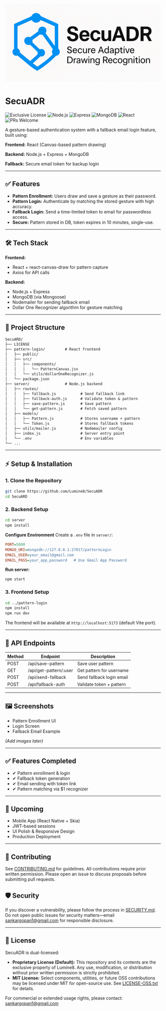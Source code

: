 # ![SecuADR Logo](pattern-login/src/assets/logo.png)

# SecuADR

![Exclusive License](https://img.shields.io/badge/license-Exclusive--Use-important)
![Node.js](https://img.shields.io/badge/Backend-Node.js-brightgreen)
![Express](https://img.shields.io/badge/Framework-Express-blue)
![MongoDB](https://img.shields.io/badge/Database-MongoDB-green)
![React](https://img.shields.io/badge/Frontend-React-blue)
![PRs Welcome](https://img.shields.io/badge/PRs-welcome-brightgreen.svg)

A gesture-based authentication system with a fallback email login feature, built using:

**Frontend:** React (Canvas-based pattern drawing)

**Backend:** Node.js + Express + MongoDB

**Fallback:** Secure email token for backup login

---

## ✅ Features

- **Pattern Enrollment:** Users draw and save a gesture as their password.
- **Pattern Login:** Authenticate by matching the stored gesture with high accuracy.
- **Fallback Login:** Send a time-limited token to email for passwordless access.
- **Secure:** Pattern stored in DB, token expires in 10 minutes, single-use.

---

## 🛠 Tech Stack

**Frontend:**

- React + react-canvas-draw for pattern capture
- Axios for API calls

**Backend:**

- Node.js + Express
- MongoDB (via Mongoose)
- Nodemailer for sending fallback email
- Dollar One Recognizer algorithm for gesture matching

---

## 📂 Project Structure

```
SecuARD/
├── LICENSE
├── pattern-login/         # React frontend
│   ├── public/
│   ├── src/
│   │   ├── components/
│   │   │   └── PatternCanvas.jsx
│   │   └── utils/dollarOneRecognizer.js
│   └── package.json
├── server/                # Node.js backend
│   ├── routes/
│   │   ├── fallback.js           # Send fallback link
│   │   ├── fallback-auth.js      # Validate token & pattern
│   │   ├── save-pattern.js       # Save pattern
│   │   └── get-pattern.js        # Fetch saved pattern
│   ├── models/
│   │   ├── Pattern.js            # Stores username + pattern
│   │   └── Token.js              # Stores fallback tokens
│   ├── utils/mailer.js           # Nodemailer config
│   ├── index.js                  # Server entry point
│   └── .env                      # Env variables
└── ...
```

---

## ⚡ Setup & Installation

### 1. Clone the Repository

```sh
git clone https://github.com/Lumine8/SecuADR
cd SecuARD
```

### 2. Backend Setup

```sh
cd server
npm install
```

**Configure Environment**
Create a `.env` file in `server/`:

```ini
PORT=5000
MONGO_URI=mongodb://127.0.0.1:27017/patternLogin
EMAIL_USER=your_email@gmail.com
EMAIL_PASS=your_app_password   # Use Gmail App Password
```

**Run server:**

```sh
npm start
```

### 3. Frontend Setup

```sh
cd ../pattern-login
npm install
npm run dev
```

The frontend will be available at `http://localhost:5173` (default Vite port).

---

## 🔗 API Endpoints

| Method | Endpoint               | Description               |
| ------ | ---------------------- | ------------------------- |
| POST   | /api/save-pattern      | Save user pattern         |
| GET    | /api/get-pattern/:user | Get pattern for username  |
| POST   | /api/send-fallback     | Send fallback login email |
| POST   | /api/fallback-auth     | Validate token + pattern  |

---

## 🖼 Screenshots

- Pattern Enrollment UI
- Login Screen
- Fallback Email Example

_(Add images later)_

---

## ✅ Features Completed

- ✔ Pattern enrollment & login
- ✔ Fallback token generation
- ✔ Email sending with token link
- ✔ Pattern matching via $1 recognizer

---

## 🚀 Upcoming

- Mobile App (React Native + Skia)
- JWT-based sessions
- UI Polish & Responsive Design
- Production Deployment

---

## 🤝 Contributing

See [CONTRIBUTING.md](./CONTRIBUTING.md) for guidelines. All contributions require prior written permission. Please open an issue to discuss proposals before submitting pull requests.

## 🛡 Security

If you discover a vulnerability, please follow the process in [SECURITY.md](./SECURITY.md). Do not open public issues for security matters—email sankargopan1@gmail.com for responsible disclosure.

---

## 📜 License

SecuADR is dual-licensed:

- **Proprietary License (Default):** This repository and its contents are the exclusive property of Lumine8. Any use, modification, or distribution without prior written permission is strictly prohibited.
- **MIT License:** Select components, utilities, or future OSS contributions may be licensed under MIT for open-source use. See [LICENSE-OSS.txt](./LICENSE-OSS.txt) for details.

For commercial or extended usage rights, please contact: sankargopan1@gmail.com
